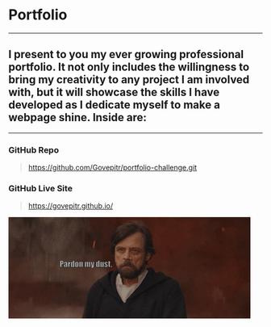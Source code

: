 # Portfolio
---


## I present to you my ever growing professional portfolio. It not only includes the willingness to bring my creativity to any project I am involved with, but it will showcase the skills I have developed as I dedicate myself to make a webpage shine. Inside are:


---

### GitHub Repo

>https://github.com/Govepitr/portfolio-challenge.git

### GitHub Live Site

> https://govepitr.github.io/

![Portfolio Screenshot](https://github.com/Govepitr/portfolio-challenge/blob/main/Assets/images/pardon.gif?raw=true "Portfolio Screenshot")

